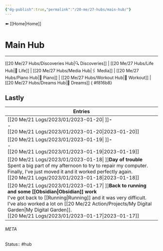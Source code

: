 ```yaml
---
{"dg-publish":true,"permalink":"/20-me/27-hubs/main-hub/"}
---
```


⬅️ [[Home\|Home]]

# Main Hub
---
[[20 Me/27 Hubs/Discoveries Hub\|🔍 Discoveries]] | [[20 Me/27 Hubs/Life Hub\|💖 Life]] | [[20 Me/27 Hubs/Media Hub\|🖇️ Media]] | [[20 Me/27 Hubs/Piano Hub\|🎹 Piano]] | [[20 Me/27 Hubs/Workout Hub\|🏃 Workout]] | [[20 Me/27 Hubs/Dreams Hub\|💭 Dreams]]
{ #f816b8}


## Lastly
| Entries                                                                                                                                                                                                                                                                  |
| ------------------------------------------------------------------------------------------------------------------------------------------------------------------------------------------------------------------------------------------------------------------------ |
| [[20 Me/21 Logs/2023/01/2023-01-20\| ]]<strong>\-</strong><br>\-<br>[[20 Me/21 Logs/2023/01/2023-01-20\|2023-01-20]]                                                                                                                                               |
| [[20 Me/21 Logs/2023/01/2023-01-19\| ]]<strong>\-</strong><br>\-<br>[[20 Me/21 Logs/2023/01/2023-01-19\|2023-01-19]]                                                                                                                                               |
| [[20 Me/21 Logs/2023/01/2023-01-18\| ]]<strong>Day of trouble</strong><br>Spent a big part of my afternoon to try to repair my computer. Finally, I've just moved it and it worked perfectly again.<br>[[20 Me/21 Logs/2023/01/2023-01-18\|2023-01-18]]            |
| [[20 Me/21 Logs/2023/01/2023-01-17\| ]]<strong>Back to running and some [[Obsidian\|Obsidian]] work</strong><br>I've got back to [[Running\|Running]] and it was very difficult. I've also worked a lot on [[20 Me/22 Action/Projects/My Digital Garden\|My Digital Garden]].<br>[[20 Me/21 Logs/2023/01/2023-01-17\|2023-01-17]] |





###### META
Status:: #hub
